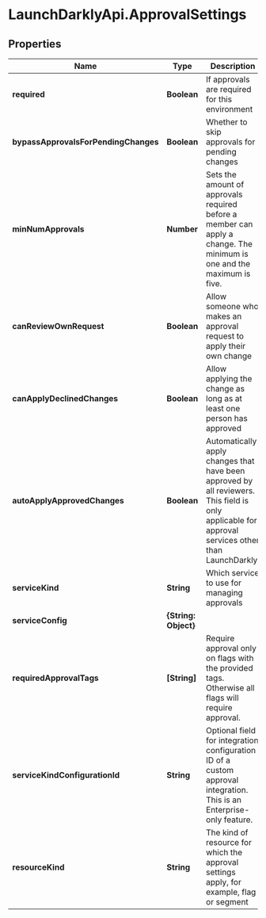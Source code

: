 # LaunchDarklyApi.ApprovalSettings

## Properties

Name | Type | Description | Notes
------------ | ------------- | ------------- | -------------
**required** | **Boolean** | If approvals are required for this environment | 
**bypassApprovalsForPendingChanges** | **Boolean** | Whether to skip approvals for pending changes | 
**minNumApprovals** | **Number** | Sets the amount of approvals required before a member can apply a change. The minimum is one and the maximum is five. | 
**canReviewOwnRequest** | **Boolean** | Allow someone who makes an approval request to apply their own change | 
**canApplyDeclinedChanges** | **Boolean** | Allow applying the change as long as at least one person has approved | 
**autoApplyApprovedChanges** | **Boolean** | Automatically apply changes that have been approved by all reviewers. This field is only applicable for approval services other than LaunchDarkly. | [optional] 
**serviceKind** | **String** | Which service to use for managing approvals | 
**serviceConfig** | **{String: Object}** |  | 
**requiredApprovalTags** | **[String]** | Require approval only on flags with the provided tags. Otherwise all flags will require approval. | 
**serviceKindConfigurationId** | **String** | Optional field for integration configuration ID of a custom approval integration. This is an Enterprise-only feature. | [optional] 
**resourceKind** | **String** | The kind of resource for which the approval settings apply, for example, flag or segment | [optional] 


